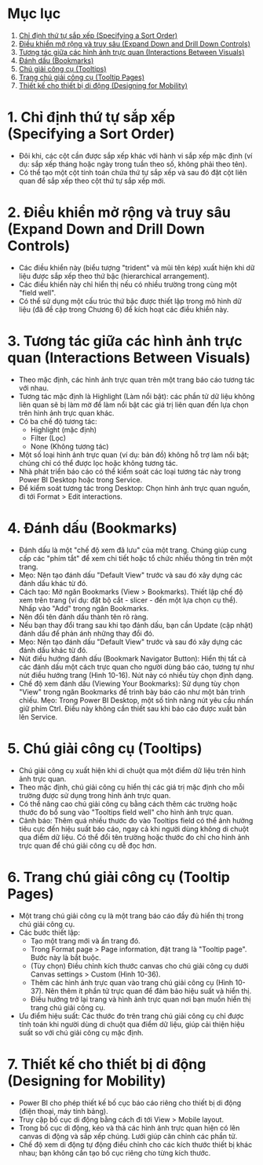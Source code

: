 # Mục lục

1. [Chỉ định thứ tự sắp xếp (Specifying a Sort Order)](#1-chỉ-định-thứ-tự-sắp-xếp-specifying-a-sort-order)
2. [Điều khiển mở rộng và truy sâu (Expand Down and Drill Down Controls)](#2-điều-khiển-mở-rộng-và-truy-sâu-expand-down-and-drill-down-controls)
3. [Tương tác giữa các hình ảnh trực quan (Interactions Between Visuals)](#3-tương-tác-giữa-các-hình-ảnh-trực-quan-interactions-between-visuals)
4. [Đánh dấu (Bookmarks)](#4-đánh-dấu-bookmarks)
5. [Chú giải công cụ (Tooltips)](#5-chú-giải-công-cụ-tooltips)
6. [Trang chú giải công cụ (Tooltip Pages)](#6-trang-chú-giải-công-cụ-tooltip-pages)
7. [Thiết kế cho thiết bị di động (Designing for Mobility)](#7-thiết-kế-cho-thiết-bị-di-động-designing-for-mobility)


# 1. Chỉ định thứ tự sắp xếp (Specifying a Sort Order)
- Đôi khi, các cột cần được sắp xếp khác với hành vi sắp xếp mặc định (ví dụ: sắp xếp tháng hoặc ngày trong tuần theo số, không phải theo tên).
- Có thể tạo một cột tính toán chứa thứ tự sắp xếp và sau đó đặt cột liên quan để sắp xếp theo cột thứ tự sắp xếp mới.

# 2. Điều khiển mở rộng và truy sâu (Expand Down and Drill Down Controls)
- Các điều khiển này (biểu tượng "trident" và mũi tên kép) xuất hiện khi dữ liệu được sắp xếp theo thứ bậc (hierarchical arrangement).
- Các điều khiển này chỉ hiển thị nếu có nhiều trường trong cùng một "field well".
- Có thể sử dụng một cấu trúc thứ bậc được thiết lập trong mô hình dữ liệu (đã đề cập trong Chương 6) để kích hoạt các điều khiển này.

# 3. Tương tác giữa các hình ảnh trực quan (Interactions Between Visuals)
- Theo mặc định, các hình ảnh trực quan trên một trang báo cáo tương tác với nhau.
- Tương tác mặc định là Highlight (Làm nổi bật): các phần tử dữ liệu không liên quan sẽ bị làm mờ để làm nổi bật các giá trị liên quan đến lựa chọn trên hình ảnh trực quan khác.
- Có ba chế độ tương tác:
  + Highlight (mặc định)
  + Filter (Lọc)
  + None (Không tương tác)
- Một số loại hình ảnh trực quan (ví dụ: bản đồ) không hỗ trợ làm nổi bật; chúng chỉ có thể được lọc hoặc không tương tác.
- Nhà phát triển báo cáo có thể kiểm soát các loại tương tác này trong Power BI Desktop hoặc trong Service.
- Để kiểm soát tương tác trong Desktop: Chọn hình ảnh trực quan nguồn, đi tới Format > Edit interactions.

# 4. Đánh dấu (Bookmarks)
- Đánh dấu là một "chế độ xem đã lưu" của một trang. Chúng giúp cung cấp các "phím tắt" để xem chi tiết hoặc tổ chức nhiều thông tin trên một trang.
- Mẹo: Nên tạo đánh dấu "Default View" trước và sau đó xây dựng các đánh dấu khác từ đó.
- Cách tạo: Mở ngăn Bookmarks (View > Bookmarks). Thiết lập chế độ xem trên trang (ví dụ: đặt bộ cắt - slicer - đến một lựa chọn cụ thể). Nhấp vào "Add" trong ngăn Bookmarks.
- Nên đổi tên đánh dấu thành tên rõ ràng.
- Nếu bạn thay đổi trang sau khi tạo đánh dấu, bạn cần Update (cập nhật) đánh dấu để phản ánh những thay đổi đó.
- Mẹo: Nên tạo đánh dấu "Default View" trước và sau đó xây dựng các đánh dấu khác từ đó.
- Nút điều hướng đánh dấu (Bookmark Navigator Button): Hiển thị tất cả các đánh dấu một cách trực quan cho người dùng báo cáo, tương tự như nút điều hướng trang (Hình 10-16). Nút này có nhiều tùy chọn định dạng.
- Chế độ xem đánh dấu (Viewing Your Bookmarks): Sử dụng tùy chọn "View" trong ngăn Bookmarks để trình bày báo cáo như một bản trình chiếu.
Mẹo: Trong Power BI Desktop, một số tính năng nút yêu cầu nhấn giữ phím Ctrl. Điều này không cần thiết sau khi báo cáo được xuất bản lên Service.

# 5. Chú giải công cụ (Tooltips)
- Chú giải công cụ xuất hiện khi di chuột qua một điểm dữ liệu trên hình ảnh trực quan.
- Theo mặc định, chú giải công cụ hiển thị các giá trị mặc định cho mỗi trường được sử dụng trong hình ảnh trực quan.
- Có thể nâng cao chú giải công cụ bằng cách thêm các trường hoặc thước đo bổ sung vào "Tooltips field well" cho hình ảnh trực quan.
- Cảnh báo: Thêm quá nhiều thước đo vào Tooltips field có thể ảnh hưởng tiêu cực đến hiệu suất báo cáo, ngay cả khi người dùng không di chuột qua điểm dữ liệu. Có thể đổi tên trường hoặc thước đo chỉ cho hình ảnh trực quan để chú giải công cụ dễ đọc hơn.

# 6. Trang chú giải công cụ (Tooltip Pages)
- Một trang chú giải công cụ là một trang báo cáo đầy đủ hiển thị trong chú giải công cụ.
- Các bước thiết lập:
  + Tạo một trang mới và ẩn trang đó.
  + Trong Format page > Page information, đặt trang là "Tooltip page". Bước này là bắt buộc.
  + (Tùy chọn) Điều chỉnh kích thước canvas cho chú giải công cụ dưới Canvas settings > Custom (Hình 10-36).
  + Thêm các hình ảnh trực quan vào trang chú giải công cụ (Hình 10-37). Nên thêm ít phần tử trực quan để đảm bảo hiệu suất và hiển thị.
  + Điều hướng trở lại trang và hình ảnh trực quan nơi bạn muốn hiển thị trang chú giải công cụ.
- Ưu điểm hiệu suất: Các thước đo trên trang chú giải công cụ chỉ được tính toán khi người dùng di chuột qua điểm dữ liệu, giúp cải thiện hiệu suất so với chú giải công cụ mặc định.

# 7. Thiết kế cho thiết bị di động (Designing for Mobility)
- Power BI cho phép thiết kế bố cục báo cáo riêng cho thiết bị di động (điện thoại, máy tính bảng).
- Truy cập bố cục di động bằng cách đi tới View > Mobile layout.
- Trong bố cục di động, kéo và thả các hình ảnh trực quan hiện có lên canvas di động và sắp xếp chúng. Lưới giúp căn chỉnh các phần tử.
- Chế độ xem di động tự động điều chỉnh cho các kích thước thiết bị khác nhau; bạn không cần tạo bố cục riêng cho từng kích thước.
